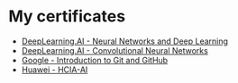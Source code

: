 # My certificates
- [DeepLearning.AI - Neural Networks and Deep Learning](/Coursera&#32;V92LMSRFT44P.pdf)
- [DeepLearning.AI - Convolutional Neural Networks](/Coursera&#32;TYG74KPYW3BU.pdf)
- [Google - Introduction to Git and GitHub](/Coursera&#32;ET8BP9T8GBKV.pdf)
- [Huawei - HCIA-AI](/010102001808830491602698.pdf)
